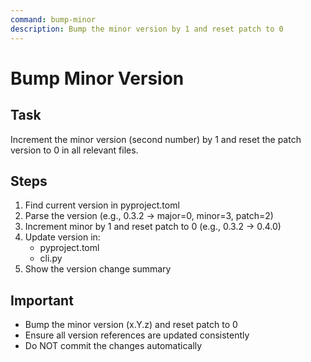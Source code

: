 ```yaml
---
command: bump-minor
description: Bump the minor version by 1 and reset patch to 0
---
```


# Bump Minor Version

## Task
Increment the minor version (second number) by 1 and reset the patch version to 0 in all relevant files.

## Steps
1. Find current version in pyproject.toml
2. Parse the version (e.g., 0.3.2 -> major=0, minor=3, patch=2)
3. Increment minor by 1 and reset patch to 0 (e.g., 0.3.2 -> 0.4.0)
4. Update version in:
   - pyproject.toml
   - cli.py
5. Show the version change summary

## Important
- Bump the minor version (x.Y.z) and reset patch to 0
- Ensure all version references are updated consistently
- Do NOT commit the changes automatically